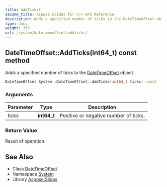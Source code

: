 ```yaml
---
title: AddTicks()
second_title: Aspose.Slides for C++ API Reference
description: Adds a specified number of ticks to the DateTimeOffset object.
type: docs
weight: 339
url: /system/datetimeoffset/addticks/
---
```

## DateTimeOffset::AddTicks(int64_t) const method


Adds a specified number of ticks to the [DateTimeOffset](../) object.

```cpp
DateTimeOffset System::DateTimeOffset::AddTicks(int64_t ticks) const
```


### Arguments

| Parameter | Type | Description |
| --- | --- | --- |
| ticks | **int64_t** | Positive or negative number of ticks. |

### Return Value

Result of operation.

## See Also

* Class [DateTimeOffset](../)
* Namespace [System](../../)
* Library [Aspose.Slides](../../../)